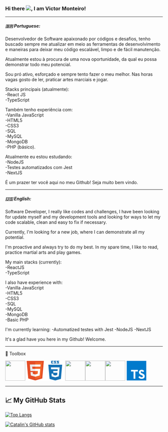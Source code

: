 ### Hi there <img src="https://raw.githubusercontent.com/MartinHeinz/MartinHeinz/master/wave.gif" width="30px">, I am Victor Monteiro!

---

##### 🇧🇷 Portuguese:
Desenvolvedor de Software apaixonado por códigos e desafios, tenho buscado sempre me atualizar em meio as ferramentas de desenvolvimento e maneiras para deixar meu código escalável, limpo e de fácil manutenção.

Atualmente estou à procura de uma nova oportunidade, da qual eu possa demonstrar todo meu potencial. 

Sou pró ativo, esforçado e sempre tento fazer o meu melhor. Nas horas vagas gosto de ler, praticar artes marciais e jogar. 

Stacks principais (atualmente):  
-React JS  
-TypeScript

Também tenho experiência com:  
-Vanilla JavaScript  
-HTML5  
-CSS3  
-SQL  
-MySQL  
-MongoDB  
-PHP (básico).

Atualmente eu estou estudando:  
-NodeJS  
-Testes automatizados com Jest  
-NextJS  

É um prazer ter você aqui no meu Github! Seja muito bem vindo.

---

##### 🇺🇸 English: 
Software Developer, I really like codes and challenges, I have been looking for update myself and my development tools and looking for ways to let my code scalable, clean and easy to fix if necessary.

Currently, I'm looking for a new job, where I can demonstrate all my potential. 

I'm proactive and always try to do my best. In my spare time, I like to read, practice martial arts and play games. 

My main stacks (currently):  
-ReactJS  
-TypeScript

I also have experience with:  
-Vanilla JavaScript  
-HTML5  
-CSS3  
-SQL  
-MySQL  
-MongoDB  
-Basic PHP  

I'm currently learning:
-Automatized testes with Jest
-NodeJS
-NextJS

It's a glad have you here in my Github! Welcome.

---

🧰 Toolbox

<img src="https://cdn.worldvectorlogo.com/logos/logo-javascript.svg" width="64px" height="64px"><img src="https://github.com/devicons/devicon/blob/master/icons/html5/html5-original.svg" width="64px" height="64px"><img src="https://github.com/devicons/devicon/blob/master/icons/css3/css3-plain-wordmark.svg" width="64px" height="64px"><img src="https://cdn.worldvectorlogo.com/logos/react-2.svg" width="64px" height="64px"><img src="https://cdn.worldvectorlogo.com/logos/git-icon.svg" width="64px" height="64px"><img src="https://cdn.worldvectorlogo.com/logos/styled-components-1.svg" width="64px" height="64px">
<img src="https://github.com/devicons/devicon/blob/master/icons/typescript/typescript-original.svg" width="64px" height="64px">

---

## &#x1f4c8; My GitHub Stats

[![Top Langs](https://github-readme-stats.vercel.app/api/top-langs/?username=VictorMonteiro7&hide=java,html,css&theme=radical)](https://github.com/anuraghazra/github-readme-stats)

[![Catalin's GitHub stats](https://github-readme-stats.vercel.app/api?username=VictorMonteiro7&theme=radical)](https://github.com/anuraghazra/github-readme-stats)
